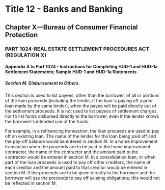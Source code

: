 
# Title 12 - Banks and Banking
## Chapter X—Bureau of Consumer Financial Protection
### PART 1024-REAL ESTATE SETTLEMENT PROCEDURES ACT (REGULATION X)
#### Appendix A to Part 1024 - Instructions for Completing HUD-1 and HUD-1a Settlement Statements; Sample HUD-1 and HUD-1a Statements
##### Section M. Disbursement to Others.

This section is used to list payees, other than the borrower, of all or portions of the loan proceeds (including the lender, if the loan is paying off a prior loan made by the same lender), when the payee will be paid directly out of the settlement proceeds. It is not used to list payees of settlement charges, nor to list funds disbursed directly to the borrower, even if the lender knows the borrower's intended use of the funds.

For example, in a refinancing transaction, the loan proceeds are used to pay off an existing loan. The name of the lender for the loan being paid off and the pay-off balance would be entered in section M. In a home improvement transaction when the proceeds are to be paid to the home improvement contractor, the name of the contractor and the amount paid to the contractor would be entered in section M. In a consolidation loan, or when part of the loan proceeds is used to pay off other creditors, the name of each creditor and the amount paid to that creditor would be entered in section M. If the proceeds are to be given directly to the borrower and the borrower will use the proceeds to pay off existing obligations, this would not be reflected in section M.
